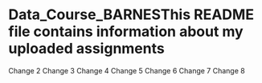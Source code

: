 # Data_Course_BARNESThis README file contains information about my uploaded assignments


Change 2
Change 3
Change 4
Change 5
Change 6
Change 7
Change 8


